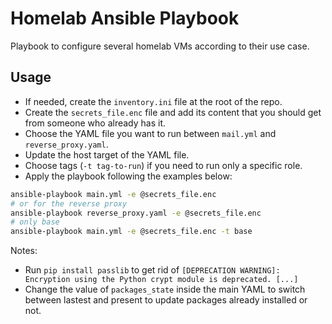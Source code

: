 # Homelab Ansible Playbook

Playbook to configure several homelab VMs according to their use case.

## Usage

- If needed, create the `inventory.ini` file at the root of the repo.
- Create the `secrets_file.enc` file and add its content that you should get from someone who already has it.
- Choose the YAML file you want to run between `mail.yml` and `reverse_proxy.yaml`.
- Update the host target of the YAML file.
- Choose tags (`-t tag-to-run`) if you need to run only a specific role.
- Apply the playbook following the examples below:
```sh
ansible-playbook main.yml -e @secrets_file.enc
# or for the reverse proxy
ansible-playbook reverse_proxy.yaml -e @secrets_file.enc
# only base
ansible-playbook main.yml -e @secrets_file.enc -t base
```

Notes:
- Run `pip install passlib` to get rid of `[DEPRECATION WARNING]: Encryption using the Python crypt module is deprecated. [...]`
- Change the value of `packages_state` inside the main YAML to switch between lastest and present to update packages already installed or not.
